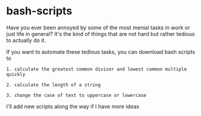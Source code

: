 # bash-scripts

Have you ever been annoyed by some of the most menial tasks in work or just life in general? It's the kind of things that are  not hard but rather tedious to actually do it. 

If you want to automate these tedious tasks, you can download bash scripts to 
    
    1. calculate the greatest common divisor and lowest common multiple quickly
    
    2. calculate the length of a string

    3. change the case of text to uppercase or lowercase
    
I'll add new scripts along the way if I have more ideas
